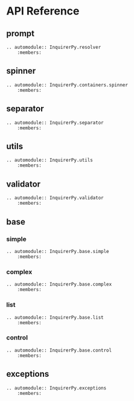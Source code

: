 # API Reference

## prompt

```{eval-rst}
.. automodule:: InquirerPy.resolver
    :members:
```

## spinner

```{eval-rst}
.. automodule:: InquirerPy.containers.spinner
    :members:
```

## separator

```{eval-rst}
.. automodule:: InquirerPy.separator
    :members:
```

## utils

```{eval-rst}
.. automodule:: InquirerPy.utils
    :members:
```

## validator

```{eval-rst}
.. automodule:: InquirerPy.validator
    :members:
```

## base

### simple

```{eval-rst}
.. automodule:: InquirerPy.base.simple
    :members:
```

### complex

```{eval-rst}
.. automodule:: InquirerPy.base.complex
    :members:
```

### list

```{eval-rst}
.. automodule:: InquirerPy.base.list
    :members:
```

### control

```{eval-rst}
.. automodule:: InquirerPy.base.control
    :members:
```

## exceptions

```{eval-rst}
.. automodule:: InquirerPy.exceptions
    :members:
```

